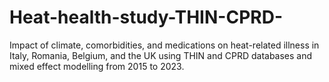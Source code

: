 # Heat-health-study-THIN-CPRD-
Impact of climate, comorbidities, and medications on heat-related illness in Italy, Romania, Belgium, and the UK using THIN and CPRD databases and mixed effect modelling from 2015 to 2023.
